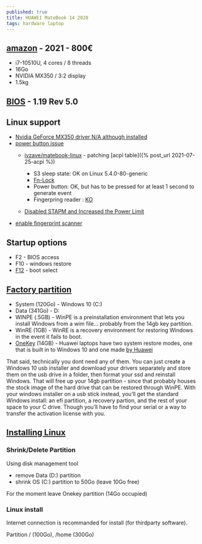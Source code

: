 ```yaml
---
published: true
title: HUAWEI MateBook 14 2020
tags: hardware laptop
---
```

## [amazon](https://www.amazon.fr/gp/product/B08P9186JF/ref=ox_sc_act_title_2?smid=A1X6FK5RDHNB96&psc=1) - 2021 - 800€ 

- i7-10510U, 4 cores / 8 threads
- 16Go
- NVIDIA MX350 / 3:2 display
- 1.5kg

## [BIOS](https://consumer.huawei.com/en/support/laptops/matebook-14-2020/) - 1.19 Rev 5.0

## Linux support
- [Nvidia GeForce MX350 driver N/A although installed](https://forums.linuxmint.com/viewtopic.php?t=353047&p=2039798)
- [power button issue](https://bbs.archlinux.org/viewtopic.php?id=225752)
	- [ivzave/matebook-linux](https://github.com/ivzave/matebook-linux) - patching [acpi table]({% post_url 2021-07-25-acpi %})
    	- S3 sleep state: OK on Linux 5.4.0-80-generic
        - [Fn-Lock](https://github.com/nekr0z/linux-on-huawei-matebook-13-2019/blob/master/README.md#keyboard)
    	- Power button: OK, but has to be pressed for at least 1 second to generate event
        - Fingerpring reader : [KO](https://github.com/nekr0z/linux-on-huawei-matebook-13-2019/blob/master/README.md#fingerprint-reader)

    - [Disabled STAPM and Increased the Power Limit](https://www.reddit.com/r/Amd/comments/a2vs55/i_successfully_disabled_stapm_and_increased_the/)
- [enable fingerprint scanner](https://www.addictivetips.com/ubuntu-linux-tips/enable-fingerprint-scanner-support-on-linux/)


## Startup options
- F2 - BIOS access
- F10 - windows restore
- [F12](https://consumer.huawei.com/en/support/content/en-us00693076/) - boot select

## [Factory partition](https://www.reddit.com/r/MatebookXPro/comments/9xnhe1/partitioning_on_a_new_device/)
- System (120Go) - Windows 10 (C:)
- Data   (341Go) - D:
- WINPE  (.5GB) - WinPE is a preinstallation environment that lets you install Windows from a wim file... probably from the 14gb key partition.
- WinRE  (1GB) - WinRE is a recovery environment for restoring Windows in the event it fails to boot. 
- [OneKey](https://www.reddit.com/r/MatebookXPro/comments/fdr566/matebook_d_is_huaweis_system_restore_partition/) (14GB) -  Huawei laptops have two system restore modes, one that is built in to Windows 10 and one made [by Huawei](https://consumer.huawei.com/en/support/content/en-us00692605/)

That said, technically you dont need any of them. You can just create a Windows 10 usb installer and download your drivers separately and store them on the usb drive in a folder, then format your ssd and reinstall Windows. That will free up your 14gb partition - since that probably houses the stock image of the hard drive that can be restored through WinPE. With your windows installer on a usb stick instead, you’ll get the standard Windows install: an efi partition, a recovery partion, and the rest of your space to your C drive. Though you’ll have to find your serial or a way to transfer the activation license with you.

## [Installing Linux](https://www.tecmint.com/install-linux-mint-alongside-windows-dual-boot-uefi-mode/)

### Shrink/Delete Partition
Using disk management tool
- remove Data (D:) partition 
- shrink OS (C:) partition to 50Go (leave 10Go free)

For the moment leave Onekey partition (14Go occupied)

### Linux install
Internet connection is recommanded for install (for thirdparty software).

Partition / (100Go), /home (300Go)
